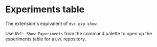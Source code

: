 # Experiments table

The extension's equivalent of `dvc exp show`.

Use `DVC: Show Experiments` from the command palette to open up the experiments
table for a `DVC` repository.
